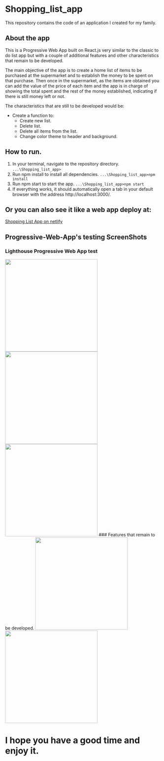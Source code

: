 # Shopping_list_app
This repository contains the code of an application I created for my family. 

## About the app
This is a Progressive Web App built on React.js very similar to the classic to do list app but with a couple of additional features and other characteristics that remain to be developed. 

The main objective of the app is to create a home list of items to be purchased at the supermarket and to establish the money to be spent on that purchase.
Then once in the supermarket, as the items are obtained you can add the value of the price of each item and the app is in charge of showing the total spent and the rest of the money established, indicating if there is still money left or not. 

The characteristics that are still to be developed would be: 
* Create a function to:
  * Create new list.
  * Delete list.
  * Delete all items from the list.
  * Change color theme to header and background.

## How to run.
  1. In your terminal, navigate to the repository directory. `...\Shopping_list_app>`
  2. Run npm install to install all dependencies. `...\Shopping_list_app>npm install` 
  3. Run npm start to start the app. `...\Shopping_list_app>npm start`
  4. If everything works, it should automatically open a tab in your default browser with the address http://localhost:3000/.
    
## Or you can also see it like a web app deploy at:
<a href="https://urshoppinglistapp.netlify.app">Shopping List App on netlify</a>

## Progressive-Web-App's testing ScreenShots  
### Lighthouse Progressive Web App test
<img src="screenshots/PWAtest.png" width="300">

<img src="screenshots/screenshot1.png" width="300">
<img src="screenshots/screenshot2.png" width="300">
### Features that remain to be developed. 
<img src="screenshots/screenshot5.png" width="300">
<img src="screenshots/screenshot6.png" width="300">

# I hope you have a good time and enjoy it.
